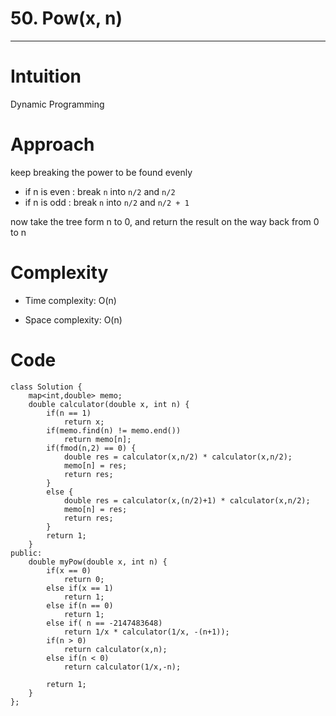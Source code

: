 # 50. Pow(x, n)
---

# Intuition
Dynamic Programming

# Approach
keep breaking the power to be found evenly
- if n is even : break ```n``` into ```n/2``` and ```n/2```
- if n is odd : break ```n``` into ```n/2``` and ```n/2 + 1```

now take the tree form n to 0, and return the result on the way back from 0 to n

# Complexity
- Time complexity: O(n)

- Space complexity: O(n)

# Code
```
class Solution {
    map<int,double> memo;
    double calculator(double x, int n) {
        if(n == 1)
            return x;
        if(memo.find(n) != memo.end())
            return memo[n];
        if(fmod(n,2) == 0) {
            double res = calculator(x,n/2) * calculator(x,n/2);
            memo[n] = res;
            return res;
        }
        else {
            double res = calculator(x,(n/2)+1) * calculator(x,n/2);
            memo[n] = res;
            return res;
        }
        return 1;
    }
public:
    double myPow(double x, int n) {
        if(x == 0)
            return 0;
        else if(x == 1)
            return 1;
        else if(n == 0)
            return 1;
        else if( n == -2147483648)
            return 1/x * calculator(1/x, -(n+1));
        if(n > 0)
            return calculator(x,n);
        else if(n < 0)
            return calculator(1/x,-n);

        return 1;
    }
};
```